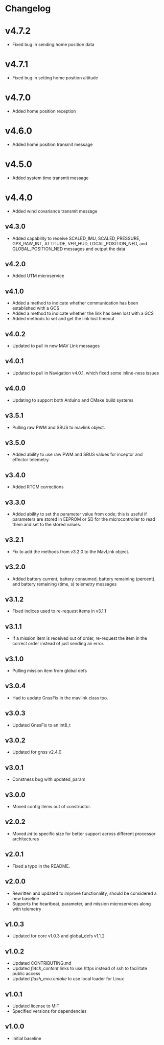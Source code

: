 # Changelog

# v4.7.2
- Fixed bug in sending home position data

# v4.7.1
- Fixed bug in setting home position altitude

# v4.7.0
- Added home position reception

# v4.6.0
- Added home position transmit message

# v4.5.0
- Added system time transmit message

# v4.4.0
- Added wind covariance transmit message

## v4.3.0
- Added capability to receive SCALED_IMU, SCALED_PRESSURE, GPS_RAW_INT, ATTITUDE, VFR_HUD, LOCAL_POSITION_NED, and GLOBAL_POSITION_NED messages and output the data

## v4.2.0
- Added UTM microservice

## v4.1.0
- Added a method to indicate whether communication has been established with a GCS
- Added a method to indicate whether the link has been lost with a GCS
- Added methods to set and get the link lost timeout

## v4.0.2
- Updated to pull in new MAV Link messages

## v4.0.1
- Updated to pull in Navigation v4.0.1, which fixed some inline-ness issues

## v4.0.0
- Updating to support both Arduino and CMake build systems

## v3.5.1
- Pulling raw PWM and SBUS to mavlink object.

## v3.5.0
- Added ability to use raw PWM and SBUS values for inceptor and effector telemetry.

## v3.4.0
- Added RTCM corrections

## v3.3.0
- Added ability to set the parameter value from code; this is useful if parameters are stored in EEPROM or SD for the microcontroller to read them and set to the stored values.

## v3.2.1
- Fix to add the methods from v3.2.0 to the MavLink object.

## v3.2.0
- Added battery current, battery consumed, battery remaining (percent), and battery remaining (time, s) telemetry messages

## v3.1.2
- Fixed indices used to re-request items in v3.1.1

## v3.1.1
- If a mission item is received out of order, re-request the item in the correct order instead of just sending an error.

## v3.1.0
- Pulling mission item from global defs

## v3.0.4
- Had to update GnssFix in the mavlink class too.

## v3.0.3
- Updated GnssFix to an int8_t

## v3.0.2
- Updated for gnss v2.4.0

## v3.0.1
- Constness bug with updated_param

## v3.0.0
- Moved config items out of constructor.

## v2.0.2
- Moved *int* to specific size for better support across different processor architectures

## v2.0.1
- Fixed a typo in the README.

## v2.0.0
- Rewritten and updated to improve functionality, should be considered a new baseline
- Supports the heartbeat, parameter, and mission microservices along with telemetry

## v1.0.3
- Updated for core v1.0.3 and global_defs v1.1.2

## v1.0.2
- Updated CONTRIBUTING.md
- Updated *fetch_content* links to use https instead of ssh to facilitate public access
- Updated *flash_mcu.cmake* to use local loader for Linux

## v1.0.1
- Updated license to MIT
- Specified versions for dependencies

## v1.0.0
- Initial baseline
